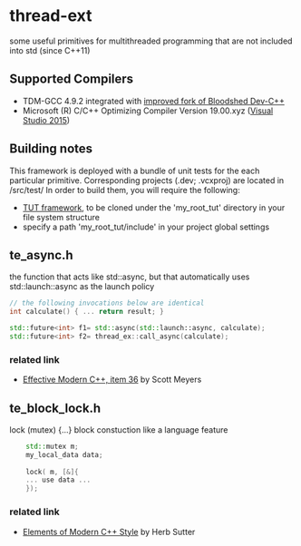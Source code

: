 # thread-ext
some useful primitives for multithreaded programming that are not included into std (since C++11)

## Supported Compilers
* TDM-GCC 4.9.2 integrated with [improved fork of Bloodshed Dev-C++](https://sourceforge.net/projects/orwelldevcpp/?source=typ_redirect)
* Microsoft (R) C/C++ Optimizing Compiler Version 19.00.xyz ([Visual Studio 2015](https://www.visualstudio.com/vs/visual-studio-express/))

## Building notes
This framework is deployed with a bundle of unit tests for the each particular primitive.
Corresponding projects (.dev; .vcxproj) are located in <root>/src/test/
In order to build them, you will require the following:

* [TUT framework](https://github.com/mrzechonek/tut-framework), to be cloned under the 'my_root_tut' directory in your file system structure 
* specify a path 'my_root_tut/include' in your project global settings

## te_async.h
the function that acts like std::async, but that automatically uses std::launch::async as the launch policy

```cpp
// the following invocations below are identical
int calculate() { ... return result; }

std::future<int> f1= std::async(std::launch::async, calculate);
std::future<int> f2= thread_ex::call_async(calculate);
```
### related link
* [Effective Modern C++, item 36](http://shop.oreilly.com/product/0636920033707.do) by Scott Meyers

## te_block_lock.h
lock (mutex) {...} block constuction like a language feature

```cpp
	std::mutex m;
	my_local_data data;
	
    lock( m, [&]{
    ... use data ...
    });		
```
### related link
* [Elements of Modern C++ Style](https://herbsutter.com/elements-of-modern-c-style/) by Herb Sutter

